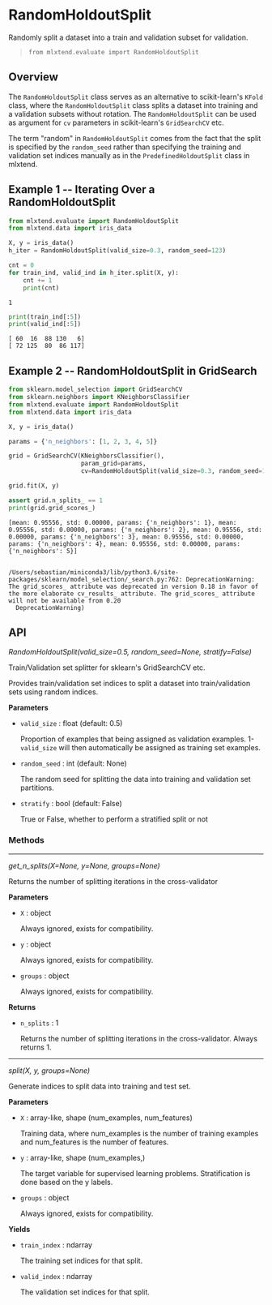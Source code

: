 # RandomHoldoutSplit

Randomly split a dataset into a train and validation subset for validation.

> `from mlxtend.evaluate import RandomHoldoutSplit`    

## Overview

The `RandomHoldoutSplit` class serves as an alternative to scikit-learn's `KFold` class, where the `RandomHoldoutSplit` class splits a dataset into training and a validation subsets without rotation. The `RandomHoldoutSplit` can be used as argument for `cv` parameters in scikit-learn's `GridSearchCV` etc.

The term "random" in `RandomHoldoutSplit` comes from the fact that the split is specified by the `random_seed` rather than specifying the training and validation set indices manually as in the `PredefinedHoldoutSplit` class in mlxtend.

## Example 1 -- Iterating Over a RandomHoldoutSplit


```python
from mlxtend.evaluate import RandomHoldoutSplit
from mlxtend.data import iris_data

X, y = iris_data()
h_iter = RandomHoldoutSplit(valid_size=0.3, random_seed=123)

cnt = 0
for train_ind, valid_ind in h_iter.split(X, y):
    cnt += 1
    print(cnt)
```

    1



```python
print(train_ind[:5])
print(valid_ind[:5])
```

    [ 60  16  88 130   6]
    [ 72 125  80  86 117]


## Example 2 -- RandomHoldoutSplit in GridSearch


```python
from sklearn.model_selection import GridSearchCV
from sklearn.neighbors import KNeighborsClassifier
from mlxtend.evaluate import RandomHoldoutSplit
from mlxtend.data import iris_data

X, y = iris_data()

params = {'n_neighbors': [1, 2, 3, 4, 5]}

grid = GridSearchCV(KNeighborsClassifier(),
                    param_grid=params,
                    cv=RandomHoldoutSplit(valid_size=0.3, random_seed=123))

grid.fit(X, y)

assert grid.n_splits_ == 1
print(grid.grid_scores_)
```

    [mean: 0.95556, std: 0.00000, params: {'n_neighbors': 1}, mean: 0.95556, std: 0.00000, params: {'n_neighbors': 2}, mean: 0.95556, std: 0.00000, params: {'n_neighbors': 3}, mean: 0.95556, std: 0.00000, params: {'n_neighbors': 4}, mean: 0.95556, std: 0.00000, params: {'n_neighbors': 5}]


    /Users/sebastian/miniconda3/lib/python3.6/site-packages/sklearn/model_selection/_search.py:762: DeprecationWarning: The grid_scores_ attribute was deprecated in version 0.18 in favor of the more elaborate cv_results_ attribute. The grid_scores_ attribute will not be available from 0.20
      DeprecationWarning)


## API


*RandomHoldoutSplit(valid_size=0.5, random_seed=None, stratify=False)*

Train/Validation set splitter for sklearn's GridSearchCV etc.

Provides train/validation set indices to split a dataset
into train/validation sets using random indices.

**Parameters**

- `valid_size` : float (default: 0.5)

    Proportion of examples that being assigned as
    validation examples. 1-`valid_size` will then automatically
    be assigned as training set examples.

- `random_seed` : int (default: None)

    The random seed for splitting the data
    into training and validation set partitions.

- `stratify` : bool (default: False)

    True or False, whether to perform a stratified
    split or not

### Methods

<hr>

*get_n_splits(X=None, y=None, groups=None)*

Returns the number of splitting iterations in the cross-validator

**Parameters**

- `X` : object

    Always ignored, exists for compatibility.


- `y` : object

    Always ignored, exists for compatibility.


- `groups` : object

    Always ignored, exists for compatibility.

**Returns**

- `n_splits` : 1

    Returns the number of splitting iterations in the cross-validator.
    Always returns 1.

<hr>

*split(X, y, groups=None)*

Generate indices to split data into training and test set.

**Parameters**

- `X` : array-like, shape (num_examples, num_features)

    Training data, where num_examples is the number of
    training examples and num_features is the number of features.


- `y` : array-like, shape (num_examples,)

    The target variable for supervised learning problems.
    Stratification is done based on the y labels.


- `groups` : object

    Always ignored, exists for compatibility.

**Yields**

- `train_index` : ndarray

    The training set indices for that split.


- `valid_index` : ndarray

    The validation set indices for that split.


